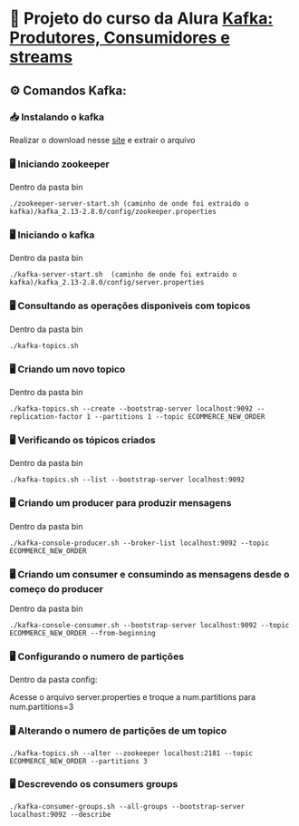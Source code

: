# 📢  Projeto do curso da Alura [Kafka: Produtores, Consumidores e streams ](https://cursos.alura.com.br/course/kafka-introducao-a-streams-em-microservicos)




## ⚙ Comandos Kafka:

### 📥 Instalando o kafka

Realizar o download nesse [site](https://www.apache.org/dyn/closer.cgi?path=/kafka/2.8.0/kafka_2.12-2.8.0.tgz) e extrair o arquivo

 ### 🖥 Iniciando zookeeper
 
 Dentro da pasta bin
 
 ```
./zookeeper-server-start.sh (caminho de onde foi extraido o kafka)/kafka_2.13-2.8.0/config/zookeeper.properties 
```

### 🖥 Iniciando o kafka

 Dentro da pasta bin

 ```
./kafka-server-start.sh  (caminho de onde foi extraido o kafka)/kafka_2.13-2.8.0/config/server.properties
 ```

### 🖥 Consultando as operações disponiveis com topicos

 Dentro da pasta bin

 ```
./kafka-topics.sh
```


### 🖥 Criando um novo topico

 Dentro da pasta bin

 ```
 ./kafka-topics.sh --create --bootstrap-server localhost:9092 --replication-factor 1 --partitions 1 --topic ECOMMERCE_NEW_ORDER
 ```
 
 ### 🖥 Verificando os tópicos criados

 Dentro da pasta bin

 ```
 ./kafka-topics.sh --list --bootstrap-server localhost:9092
 ```
 
 ### 🖥 Criando um producer para produzir mensagens

 Dentro da pasta bin

 ```
./kafka-console-producer.sh --broker-list localhost:9092 --topic ECOMMERCE_NEW_ORDER
 ```
 
  ### 🖥 Criando um consumer e consumindo as mensagens desde o começo do producer

 Dentro da pasta bin

 ```
./kafka-console-consumer.sh --bootstrap-server localhost:9092 --topic ECOMMERCE_NEW_ORDER --from-beginning
```
 
  ### 🖥 Configurando o numero de partições
   
 Dentro da pasta config:
 
 Acesse o arquivo server.properties e troque a num.partitions para num.partitions=3
 
 
  ### 🖥  Alterando o numero de partições de um topico
  
 ```
 ./kafka-topics.sh --alter --zookeeper localhost:2181 --topic ECOMMERCE_NEW_ORDER --partitions 3
 ```
 
  ### 🖥  Descrevendo os consumers groups
  
 ```
 ./kafka-consumer-groups.sh --all-groups --bootstrap-server localhost:9092 --describe 
 ```
 

